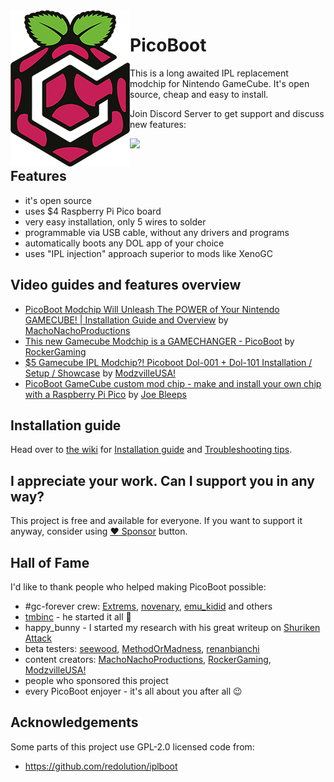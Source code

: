 <img src="/assets/PicoBoot.png" alt="PicoBoot" align="left"/>


# PicoBoot

This is a long awaited IPL replacement modchip for Nintendo GameCube. It's open source, cheap and easy to install.


Join Discord Server to get support and discuss new features:

[![](https://dcbadge.vercel.app/api/server/T6JKKkRx)](https://discord.gg/T6JKKkRx)

## Features
* it's open source
* uses $4 Raspberry Pi Pico board
* very easy installation, only 5 wires to solder
* programmable via USB cable, without any drivers and programs
* automatically boots any DOL app of your choice
* uses "IPL injection" approach superior to mods like XenoGC

## Video guides and features overview

- [PicoBoot Modchip Will Unleash The POWER of Your Nintendo GAMECUBE! | Installation Guide and Overview](https://www.youtube.com/watch?v=qwL4ZSa0xMo) by [MachoNachoProductions](https://www.youtube.com/c/MachoNachoProductions)
- [This new Gamecube Modchip is a GAMECHANGER - PicoBoot](https://www.youtube.com/watch?v=lfMTLEM0yeQ) by [RockerGaming](https://www.youtube.com/c/RockerGaming)
- [$5 Gamecube IPL Modchip?! Picoboot Dol-001 + Dol-101 Installation / Setup / Showcase](https://www.youtube.com/watch?v=W_9-mSBMBJ4) by [ModzvilleUSA!](https://www.youtube.com/c/ModzvilleUSA)
- [PicoBoot GameCube custom mod chip - make and install your own chip with a Raspberry Pi Pico](https://youtu.be/rDrosSd-nDc) by [Joe Bleeps](https://www.youtube.com/@JoeBleeps)

## Installation guide

Head over to [the wiki](https://github.com/webhdx/PicoBoot/wiki) for [Installation guide](../../wiki/Installation-guide) and [Troubleshooting tips](../../wiki/Troubleshooting-tips).

## I appreciate your work. Can I support you in any way?

This project is free and available for everyone. If you want to support it anyway, consider using [:heart: Sponsor](https://github.com/sponsors/webhdx) button.

## Hall of Fame

I'd like to thank people who helped making PicoBoot possible:
* #gc-forever crew: [Extrems](https://github.com/Extrems), [novenary](https://github.com/9ary), [emu_kidid](https://github.com/emukidid) and others 
* [tmbinc](https://github.com/tmbinc) - he started it all 🙏 
* happy_bunny - I started my research with his great writeup on [Shuriken Attack](https://www.retro-system.com/shuriken_attack.htm)
* beta testers: [seewood](https://github.com/seewood), [MethodOrMadness](https://github.com/MethodOrMadness), [renanbianchi](https://github.com/renanbianchi)
* content creators: [MachoNachoProductions](https://www.youtube.com/c/MachoNachoProductions), [RockerGaming](https://www.youtube.com/c/RockerGaming), [ModzvilleUSA!](https://www.youtube.com/c/ModzvilleUSA)
* people who sponsored this project
* every PicoBoot enjoyer - it's all about you after all 😉

## Acknowledgements

Some parts of this project use GPL-2.0 licensed code from:
 * https://github.com/redolution/iplboot
